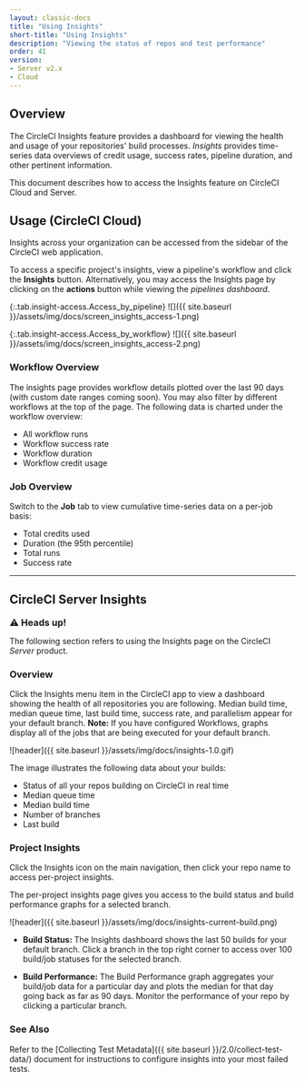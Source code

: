 ```yaml
---
layout: classic-docs
title: "Using Insights"
short-title: "Using Insights"
description: "Viewing the status of repos and test performance"
order: 41
version:
- Server v2.x
- Cloud
---
```


## Overview


The CircleCI Insights feature provides a dashboard for viewing the health and
usage of your repositories' build processes. _Insights_ provides time-series data
overviews of credit usage, success rates, pipeline duration, and other pertinent
information.

This document describes how to access the Insights feature on CircleCI Cloud and Server.

## Usage (CircleCI Cloud)

Insights across your organization can be accessed from the sidebar of the
CircleCI web application.

To access a specific project's insights, view a pipeline's workflow and click
 the **Insights** button. Alternatively, you may access the Insights page by
 clicking on the **actions** button while viewing the _pipelines dashboard_.

{:.tab.insight-access.Access_by_pipeline}
![]({{ site.baseurl }}/assets/img/docs/screen_insights_access-1.png)

{:.tab.insight-access.Access_by_workflow}
![]({{ site.baseurl }}/assets/img/docs/screen_insights_access-2.png)


### Workflow Overview

The insights page provides workflow details plotted over the last 90 days (with
custom date ranges coming soon). You may also filter by different workflows at
the top of the page. The following data is charted under the workflow overview:

- All workflow runs
- Workflow success rate
- Workflow duration
- Workflow credit usage

### Job Overview

Switch to the **Job** tab to view cumulative time-series data on a per-job basis:

- Total credits used
- Duration (the 95th percentile)
- Total runs
- Success rate

---

## CircleCI Server Insights

<div class="alert alert-warning" role="alert">
  <p><span style="font-size: 115%; font-weight: bold;">⚠️ Heads up!</span></p>
  <span> The following section refers to using the Insights page on the CircleCI <i>Server</i> product. </span>
</div>

### Overview

Click the Insights menu item in the CircleCI app to view a dashboard showing the health of all repositories you are following. Median build time, median queue time, last build time, success rate, and parallelism appear for your default branch. **Note:** If you have configured Workflows, graphs display all of the jobs that are being executed for your default branch.

![header]({{ site.baseurl }}/assets/img/docs/insights-1.0.gif)

The image illustrates the following data about your builds:

- Status of all your repos building on CircleCI in real time
- Median queue time
- Median build time
- Number of branches
- Last build

### Project Insights

Click the Insights icon on the main navigation, then click your repo name to access per-project insights.

The per-project insights page gives you access to the build status and build performance graphs for a selected branch.

![header]({{ site.baseurl }}/assets/img/docs/insights-current-build.png)

- **Build Status:** The Insights dashboard shows the last 50 builds for your default branch. Click a branch in the top right corner to access over 100 build/job statuses for the selected branch.

- **Build Performance:** The Build Performance graph aggregates your build/job data for a particular day and plots the median for that day going back as far as 90 days. Monitor the performance of your repo by clicking a particular branch.

### See Also

Refer to the [Collecting Test Metadata]({{ site.baseurl }}/2.0/collect-test-data/) document for instructions to configure insights into your most failed tests.

